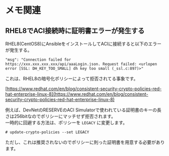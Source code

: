 # メモ関連

## RHEL8でACI接続時に証明書エラーが発生する

RHEL8(CentOS8)にAnsibleをインストールしてACIに接続すると以下のエラーが発生する。

```
"msg": "Connection failed for https://xxx.xxx.xxx.xxx/api/aaaLogin.json. Request failed: <urlopen error [SSL: DH_KEY_TOO_SMALL] dh key too small (_ssl.c:897)>"
```

これは、RHEL8の暗号化ポリシーによって拒否されてる事象です。

[https://www.redhat.com/en/blog/consistent-security-crypto-policies-red-hat-enterprise-linux-8](https://www.redhat.com/en/blog/consistent-security-crypto-policies-red-hat-enterprise-linux-8)

例えば、DevNetのRESERVEのACI Simulatorで使われている証明書のキーの長さは256bitなのでポリシーにマッチせず拒否されます。  
一時的に回避する方法は、ポリシーを `LEGACY` に変更します。

```
# update-crypto-policies --set LEGACY
```

ただし、これは推奨されないのでポリシーに則った証明書を用意する必要があります。
